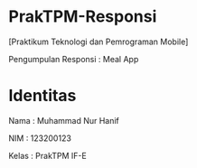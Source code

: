 # PrakTPM-Responsi
[Praktikum Teknologi dan Pemrograman Mobile]

Pengumpulan Responsi : Meal App

# Identitas
Nama : Muhammad Nur Hanif

NIM : 123200123

Kelas : PrakTPM IF-E
